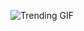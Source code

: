 ![Trending GIF](https://media2.giphy.com/media/v1.Y2lkPThiYjIxNzcyeHhtcHUxeGV5bTB1dmxobzZtYjl6bmI0OXgxZzlndzNwcDU2Mng3dSZlcD12MV9naWZzX3NlYXJjaCZjdD1n/QHE5gWI0QjqF2/giphy.gif)
